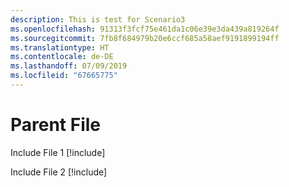 ```yaml
---
description: This is test for Scenario3
ms.openlocfilehash: 91313f3fcf75e461da1c06e39e3da439a819264f
ms.sourcegitcommit: 7fb8f684979b20e6ccf685a58aef9191899194ff
ms.translationtype: HT
ms.contentlocale: de-DE
ms.lasthandoff: 07/09/2019
ms.locfileid: "67665775"
---
```

# <a name="parent-file"></a>Parent File

Include File 1 [!include[](./includes/Scenario3_includeFile1.md)]


Include File 2 [!include[](./includes/Scenario3_includeFile2.md)]
